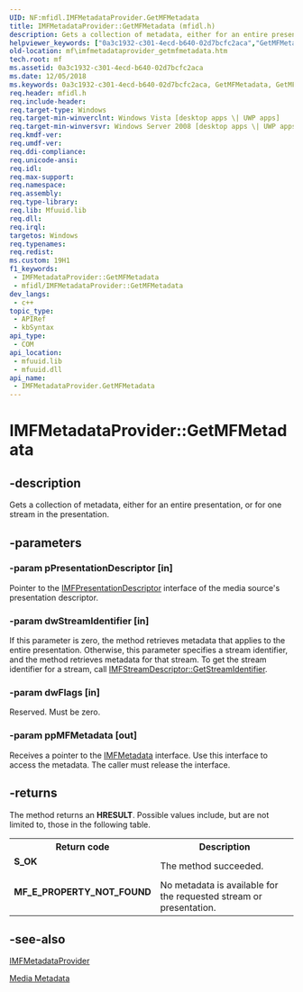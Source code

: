 ```yaml
---
UID: NF:mfidl.IMFMetadataProvider.GetMFMetadata
title: IMFMetadataProvider::GetMFMetadata (mfidl.h)
description: Gets a collection of metadata, either for an entire presentation, or for one stream in the presentation.
helpviewer_keywords: ["0a3c1932-c301-4ecd-b640-02d7bcfc2aca","GetMFMetadata","GetMFMetadata method [Media Foundation]","GetMFMetadata method [Media Foundation]","IMFMetadataProvider interface","IMFMetadataProvider interface [Media Foundation]","GetMFMetadata method","IMFMetadataProvider.GetMFMetadata","IMFMetadataProvider::GetMFMetadata","mf.imfmetadataprovider_getmfmetadata","mfidl/IMFMetadataProvider::GetMFMetadata"]
old-location: mf\imfmetadataprovider_getmfmetadata.htm
tech.root: mf
ms.assetid: 0a3c1932-c301-4ecd-b640-02d7bcfc2aca
ms.date: 12/05/2018
ms.keywords: 0a3c1932-c301-4ecd-b640-02d7bcfc2aca, GetMFMetadata, GetMFMetadata method [Media Foundation], GetMFMetadata method [Media Foundation],IMFMetadataProvider interface, IMFMetadataProvider interface [Media Foundation],GetMFMetadata method, IMFMetadataProvider.GetMFMetadata, IMFMetadataProvider::GetMFMetadata, mf.imfmetadataprovider_getmfmetadata, mfidl/IMFMetadataProvider::GetMFMetadata
req.header: mfidl.h
req.include-header: 
req.target-type: Windows
req.target-min-winverclnt: Windows Vista [desktop apps \| UWP apps]
req.target-min-winversvr: Windows Server 2008 [desktop apps \| UWP apps]
req.kmdf-ver: 
req.umdf-ver: 
req.ddi-compliance: 
req.unicode-ansi: 
req.idl: 
req.max-support: 
req.namespace: 
req.assembly: 
req.type-library: 
req.lib: Mfuuid.lib
req.dll: 
req.irql: 
targetos: Windows
req.typenames: 
req.redist: 
ms.custom: 19H1
f1_keywords:
 - IMFMetadataProvider::GetMFMetadata
 - mfidl/IMFMetadataProvider::GetMFMetadata
dev_langs:
 - c++
topic_type:
 - APIRef
 - kbSyntax
api_type:
 - COM
api_location:
 - mfuuid.lib
 - mfuuid.dll
api_name:
 - IMFMetadataProvider.GetMFMetadata
---
```


# IMFMetadataProvider::GetMFMetadata


## -description

Gets a collection of metadata, either for an entire presentation, or for one stream in the presentation.

## -parameters

### -param pPresentationDescriptor [in]

Pointer to the <a href="https://docs.microsoft.com/windows/desktop/api/mfidl/nn-mfidl-imfpresentationdescriptor">IMFPresentationDescriptor</a> interface of the media source's presentation descriptor.

### -param dwStreamIdentifier [in]

If this parameter is zero, the method retrieves metadata that applies to the entire presentation. Otherwise, this <i></i> parameter specifies a stream identifier, and the method retrieves metadata for that stream. To get the stream identifier for a stream, call <a href="https://docs.microsoft.com/windows/desktop/api/mfidl/nf-mfidl-imfstreamdescriptor-getstreamidentifier">IMFStreamDescriptor::GetStreamIdentifier</a>.

### -param dwFlags [in]

Reserved. Must be zero.

### -param ppMFMetadata [out]

Receives a pointer to the <a href="https://docs.microsoft.com/windows/desktop/api/mfidl/nn-mfidl-imfmetadata">IMFMetadata</a> interface. Use this interface to access the metadata. The caller must release the interface.

## -returns

The method returns an <b>HRESULT</b>. Possible values include, but are not limited to, those in the following table.

<table>
<tr>
<th>Return code</th>
<th>Description</th>
</tr>
<tr>
<td width="40%">
<dl>
<dt><b>S_OK</b></dt>
</dl>
</td>
<td width="60%">
The method succeeded.

</td>
</tr>
<tr>
<td width="40%">
<dl>
<dt><b>MF_E_PROPERTY_NOT_FOUND</b></dt>
</dl>
</td>
<td width="60%">
No metadata is available for the requested stream or presentation.

</td>
</tr>
</table>

## -see-also

<a href="https://docs.microsoft.com/windows/desktop/api/mfidl/nn-mfidl-imfmetadataprovider">IMFMetadataProvider</a>



<a href="https://docs.microsoft.com/windows/desktop/medfound/media-metadata">Media Metadata</a>

